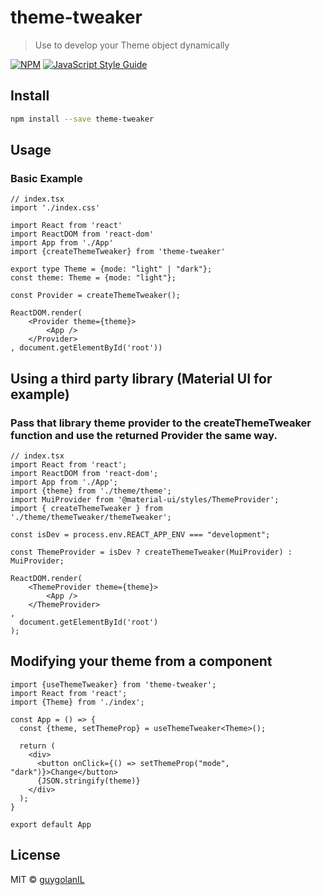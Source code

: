 # theme-tweaker

> Use to develop your Theme object dynamically

[![NPM](https://img.shields.io/npm/v/theme-tweaker.svg)](https://www.npmjs.com/package/theme-tweaker) [![JavaScript Style Guide](https://img.shields.io/badge/code_style-standard-brightgreen.svg)](https://standardjs.com)

## Install

```bash
npm install --save theme-tweaker
```

## Usage

### Basic Example
```tsx
// index.tsx
import './index.css'

import React from 'react'
import ReactDOM from 'react-dom'
import App from './App'
import {createThemeTweaker} from 'theme-tweaker'

export type Theme = {mode: "light" | "dark"};
const theme: Theme = {mode: "light"};

const Provider = createThemeTweaker();

ReactDOM.render(
    <Provider theme={theme}>
        <App />
    </Provider>
, document.getElementById('root'))

```

## Using a third party library (Material UI for example)
### Pass that library theme provider to the createThemeTweaker function and use the returned Provider the same way.
```tsx
// index.tsx
import React from 'react';
import ReactDOM from 'react-dom';
import App from './App';
import {theme} from './theme/theme';
import MuiProvider from '@material-ui/styles/ThemeProvider';
import { createThemeTweaker } from './theme/themeTweaker/themeTweaker';

const isDev = process.env.REACT_APP_ENV === "development";

const ThemeProvider = isDev ? createThemeTweaker(MuiProvider) : MuiProvider;

ReactDOM.render(
    <ThemeProvider theme={theme}>
        <App />
    </ThemeProvider>
,
  document.getElementById('root')
);
```

## Modifying your theme from a component
```tsx
import {useThemeTweaker} from 'theme-tweaker';
import React from 'react';
import {Theme} from './index';

const App = () => {
  const {theme, setThemeProp} = useThemeTweaker<Theme>();

  return (
    <div>
      <button onClick={() => setThemeProp("mode", "dark")}>Change</button>
      {JSON.stringify(theme)}
    </div>
  );
}

export default App
```
## License

MIT © [guygolanIL](https://github.com/guygolanIL)
